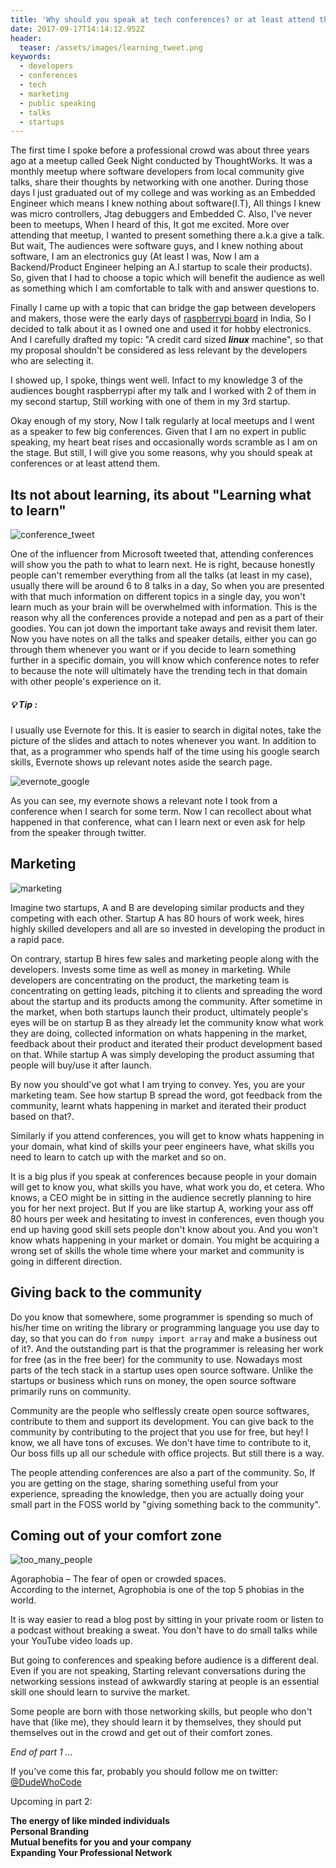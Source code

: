 ```yaml
---
title: 'Why should you speak at tech conferences? or at least attend them regularly (part 1)' 
date: 2017-09-17T14:14:12.952Z
header:
  teaser: /assets/images/learning_tweet.png
keywords:
  - developers
  - conferences
  - tech
  - marketing
  - public speaking
  - talks
  - startups
---
```


The first time I spoke before a professional crowd was about three years ago at a meetup called Geek Night conducted by ThoughtWorks. It was a monthly meetup where software developers from local community give talks, share their thoughts by networking with one another. During those days I just graduated out of my college and was working as an Embedded Engineer which means I knew nothing about software(I.T), All things I knew was micro controllers, Jtag debuggers and Embedded C. Also, I've never been to meetups, When I heard of this, It got me excited. More over attending that meetup, I wanted to present something there a.k.a give a talk. But wait, The audiences were software guys, and I knew nothing about software, I am an electronics guy (At least I was, Now I am a Backend/Product Engineer helping an A.I startup to scale their products). So, given that I had to choose a topic which will benefit the audience as well as something which I am comfortable to talk with and answer questions to.      

Finally I came up with a topic that can bridge the gap between developers and makers, those were the early days of [raspberrypi board](https://www.raspberrypi.org/) in India, So I decided to talk about it as I owned one and used it for hobby electronics. And I carefully drafted my topic: "A credit card sized _**linux**_ machine", so that my proposal shouldn't be considered as less relevant by the developers who are selecting it.     

I showed up, I spoke, things went well. Infact to my knowledge 3 of the audiences bought raspberrypi after my talk and I worked with 2 of them in my second startup, Still working with one of them in my 3rd startup.    

Okay enough of my story, Now I talk regularly at local meetups and I went as a speaker to few big conferences. Given that I am no expert in public speaking, my heart beat rises and occasionally words scramble as I am on the stage. But still, I will give you some reasons, why you should speak at conferences or at least attend them.      

## Its not about learning, its about "Learning what to learn"     

![conference_tweet](/assets/images/learning_tweet.png)    

One of the influencer from Microsoft tweeted that, attending conferences will show you the path to what to learn next. He is right, because honestly people can't remember everything from all the talks (at least in my case), usually there will be around 6 to 8 talks in a day, So when you are presented with that much information on different topics in a single day, you won't learn much as your brain will be overwhelmed with information. This is the reason why all the conferences provide a notepad and pen as a part of their goodies. You can jot down the important take aways and revisit them later. Now you have notes on all the talks and speaker details, either you can go through them whenever you want or if you decide to learn something further in a specific domain, you will know which conference notes to refer to because the note will ultimately have the trending tech in that domain with other people's experience on it.

##### 💡 Tip :    

I usually use Evernote for this. It is easier to search in digital notes, take the picture of the slides and attach to notes whenever you want. In addition to that, as a programmer who spends half of the time using his google search skills, Evernote shows up relevant notes aside the search page.     

![evernote_google](/assets/images/googleSearch_evernote.png)        

As you can see, my evernote shows a relevant note I took from a conference when I search for some term. Now I can recollect about what happened in that conference, what can I learn next or even ask for help from the speaker through twitter.       

## Marketing

![marketing](/assets/images/simpsons_marketing.png)    

Imagine two startups, A and B are developing similar products and they competing with each other. Startup A has 80 hours of work week, hires highly skilled developers and all are so invested in developing the product in a rapid  pace.       

On contrary, startup B hires few sales and marketing people along with the developers. Invests some time as well as money in marketing. While developers are concentrating on the product, the marketing team is concentrating on getting leads, pitching it to clients and spreading the word about the startup and its products among the community. After sometime in the market, when both startups launch their product, ultimately people's eyes will be on startup B as they already let the community know what work they are doing, collected information on whats happening in the market, feedback about their product and iterated their product development based on that. While startup A was simply developing the product assuming that people will buy/use it after launch.    

By now you should've got what I am trying to convey. Yes, you are your marketing team. See how startup B spread the word, got feedback from the community, learnt whats happening in market and iterated their product based on that?. 

Similarly if you attend conferences, you will get to know whats happening in your domain, what kind of skills your peer engineers have, what skills you need to learn to catch up with the market and so on.    

It is a big plus if you speak at conferences because people in your domain will get to know you, what skills you have, what work you do, et cetera. Who knows, a CEO might be in sitting in the audience secretly planning to hire you for her next project. But If you are like startup A, working your ass off 80 hours per week and hesitating to invest in conferences, even though you end up having good skill sets people don't know about you. And you won't know whats happening in your market or domain. You might be acquiring a wrong set of skills the whole time where your market and community is going in different direction.      

## Giving back to the community

Do you know that somewhere, some programmer is spending so much of his/her time on writing the library or programming language you use day to day, so that you can do `from numpy import array` and make a business out of it?. And the outstanding part is that the programmer is releasing her work for free (as in the free beer) for the community to use. Nowadays most parts of the tech stack in a startup uses open source software. Unlike the startups or business which runs on money, the open source software primarily runs on community.    

Community are the people who selflessly create open source softwares, contribute to them and support its development. You can give back to the community by contributing to the project that you use for free, but hey! I know, we all have tons of excuses. We don't have time to contribute to it, Our boss fills up all our schedule with office projects. But still there is a way.    

The people attending conferences are also a part of the community. So, If you are getting on the stage, sharing something useful from your experience, spreading the knowledge, then you are actually doing your small part in the FOSS world by "giving something back to the community".     

## Coming out of your comfort zone     
![too_many_people](/assets/images/agrophobia.png)     

Agoraphobia – The fear of open or crowded spaces.        
According to the internet, Agrophobia is one of the top 5 phobias in the world.        

It is way easier to read a blog post by sitting in your private room or listen to a podcast without breaking a sweat. You don't have to do small talks while your YouTube video loads up.        

But going to conferences and speaking before audience is a different deal. Even if you are not speaking, Starting relevant conversations during the networking sessions instead of awkwardly staring at people is an essential skill one should learn to survive the market.      

Some people are born with those networking skills, but people who don't have that (like me), they should learn it by themselves, they should put themselves out in the crowd and get out of their comfort zones.
           
_End of part 1 ..._    

If you've come this far, probably you should follow me on twitter: [@DudeWhoCode](https://twitter.com/DudeWhoCode)     

Upcoming in part 2:      

**The energy of like minded individuals**      
**Personal Branding**      
**Mutual benefits for you and your company**      
**Expanding Your Professional Network**      





